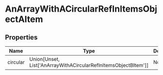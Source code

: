 # AnArrayWithACircularRefInItemsObjectAItem


## Properties
Name | Type | Description
------------ | ------------- | -------------
circular | Union[Unset, List['AnArrayWithACircularRefInItemsObjectBItem']] | None

